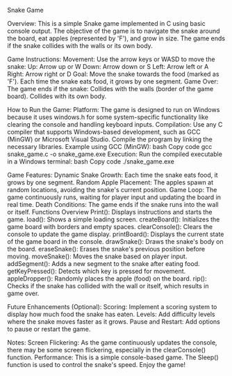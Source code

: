 Snake Game

Overview:
This is a simple Snake game implemented in C using basic console output. The objective of the game is to navigate the snake around the board, eat apples (represented by 'F'), and grow in size. 
The game ends if the snake collides with the walls or its own body.

Game Instructions:
Movement: Use the arrow keys or WASD to move the snake:
Up: Arrow up or W
Down: Arrow down or S
Left: Arrow left or A
Right: Arrow right or D
Goal: Move the snake towards the food (marked as 'F'). Each time the snake eats food, it grows by one segment.
Game Over: The game ends if the snake:
Collides with the walls (border of the game board).
Collides with its own body.

How to Run the Game:
Platform: The game is designed to run on Windows because it uses windows.h for some system-specific functionality like clearing the console and handling keyboard inputs.
Compilation:
Use any C compiler that supports Windows-based development, such as GCC (MinGW) or Microsoft Visual Studio.
Compile the program by linking the necessary libraries.
Example using GCC (MinGW):
bash
Copy code
    gcc snake_game.c -o snake_game.exe
Execution:
Run the compiled executable in a Windows terminal:
bash
Copy code
    ./snake_game.exe

Game Features:
Dynamic Snake Growth: Each time the snake eats food, it grows by one segment.
Random Apple Placement: The apples spawn at random locations, avoiding the snake's current position.
Game Loop: The game continuously runs, waiting for player input and updating the board in real time.
Death Conditions: The game ends if the snake runs into the wall or itself.
Functions Overview
Print(): Displays instructions and starts the game.
load(): Shows a simple loading screen.
createBoard(): Initializes the game board with borders and empty spaces.
clearConsole(): Clears the console to update the game display.
printBoard(): Displays the current state of the game board in the console.
drawSnake(): Draws the snake's body on the board.
eraseSnake(): Erases the snake's previous position before moving.
moveSnake(): Moves the snake based on player input.
addSegment(): Adds a new segment to the snake after eating food.
getKeyPressed(): Detects which key is pressed for movement.
appleDropper(): Randomly places the apple (food) on the board.
rip(): Checks if the snake has collided with the wall or itself, which results in game over.

Future Enhancements (Optional):
Scoring: Implement a scoring system to display how much food the snake has eaten.
Levels: Add difficulty levels where the snake moves faster as it grows.
Pause and Restart: Add options to pause or restart the game.

Notes:
Screen Flickering: As the game continuously updates the console, there may be some screen flickering, especially in the clearConsole() function.
Performance: This is a simple console-based game. The Sleep() function is used to control the snake's speed.
Enjoy the game!
